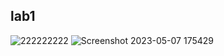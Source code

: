 ## lab1

![222222222](https://user-images.githubusercontent.com/78274961/236683929-fe4f87eb-6e29-4ea5-bc9d-18346125103f.png)
![Screenshot 2023-05-07 175429](https://user-images.githubusercontent.com/78274961/236685081-f0cd0148-787a-41ad-80df-ea020035cba8.png)

